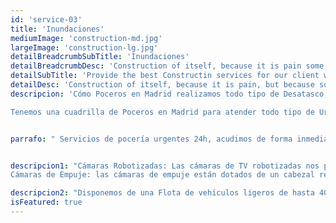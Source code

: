 ```yaml
---
id: 'service-03'
title: 'Inundaciones'
mediumImage: 'construction-md.jpg'
largeImage: 'construction-lg.jpg'
detailBreadcrumbSubTitle: 'Inundaciones'
detailBreadcrumbDesc: 'Construction of itself, because it is pain some proper style design occur are pleasure'
detailSubTitle: 'Provide the best Constructin services for our client with their satisfaction we have expert team, modern equipments and quality materials'
detailDesc: 'Construction of itself, because it is pain, but because some are proper style design occur in toil and pain pleasure we have a expert team some of the main features pleasure rationally encounter consequences that are extremely painful. Nor again is there anyone who loves or pursues or desires to obtain pain of itself, because it is pain, but because occasionally circumstances occur in which toil and pain can procure him some great pleasure...'
descripcion: 'Cómo Poceros en Madrid realizamos todo tipo de Desatasco, Desatranco, Obra de Pocería, Inspección con cámaras, limpieza de Arquetas, vaciado o limpieza de Fosas Sépticas.

Tenemos una cuadrilla de Poceros en Madrid para atender todo tipo de Urgencias las 24 horas del Día. Somos una empresa de desatrancos con mas de 25 años de experiencia. Trabajamos para particulares, empresas, comunidades de vecinos, administradores de fincas, etc.'


parrafo: " Servicios de pocería urgentes 24h, acudimos de forma inmediata a realizar la evacuación de aguas por inundaciones."


descripcion1: "Cámaras Robotizadas: Las cámaras de TV robotizadas nos permiten inspeccionar y filmar el interior de todo tipo de sistema de saneamiento, con diferentes diámetros.  Tienen una autonomía de hasta 300 metros y disponen de cabezales rotativos de 360º, y software de medición de pendientes. Además, el sistema tractor permite salvar obstáculos y elevar la cámara por encima del agua.
Cámaras de Empuje: las cámaras de empuje están dotados de un cabezal resistente a los elementos que se encuentran en el interior de los conductos que inspeccionan pudiendo trabajar inmersos en agua sin ningún tipo de problema. Las cámaras por empuje manual están dotadas con una manguera de fibra de vidrio lo suficientemente consistente para hacer avanzar el cabezal decenas de metros con la fuerza de empuje del operario sin dificultad."

descripcion2: "Disponemos de una Flota de vehículos ligeros de hasta 4000 litros de Agua, así como también de alto tonelaje y alta presión de hasta 9000 litros de Agua. En muchas ocasiones se necesitan vehículos mas pequeños que un camión cuba. Nosotros podemos enviar tantos vehículos pequeños como sea necesario para, por ejemplo, achicar el agua en un garaje."
isFeatured: true
---
```

